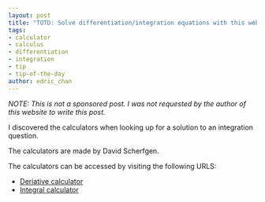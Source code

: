 ```yaml
---
layout: post
title: "TOTD: Solve differentiation/integration equations with this web calculator"
tags:
- calculator
- calculus
- differentiation
- integration
- tip
- tip-of-the-day
author: edric_chan
---
```


_NOTE: This is not a sponsored post. I was not requested by the author of this website to write this post._

I discovered the calculators when looking up for a solution to an integration question.

The calculators are made by David Scherfgen.

<!-- End of excerpt -->

The calculators can be accessed by visiting the following URLS:

- [Deriative calculator](https://derivative-calculator.net)
- [Integral calculator](https://integral-calculator.com)

